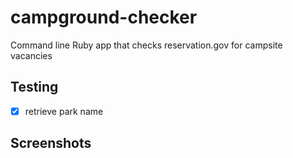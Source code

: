 # campground-checker
Command line Ruby app that checks reservation.gov for campsite vacancies

## Testing 
- [x] retrieve park name

## Screenshots

